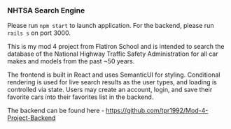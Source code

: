 ### NHTSA Search Engine

Please run `npm start` to launch application. For the backend, please run `rails s` on port 3000.

This is my mod 4 project from Flatiron School and is intended to search the database of the National Highway Traffic Safety Administration for all car makes and models from the past ~50 years.

The frontend is built in React and uses SemanticUI for styling. Conditional rendering is used for live search results as the user types, and loading is controlled via state. Users may create an account, login, and save their favorite cars into their favorites list in the backend.

The backend can be found here - https://github.com/tpr1992/Mod-4-Project-Backend
